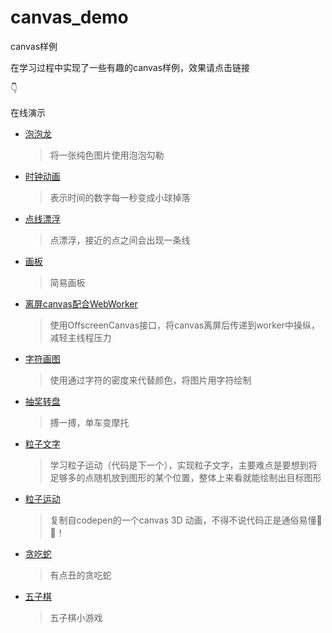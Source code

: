 # canvas_demo
canvas样例

在学习过程中实现了一些有趣的canvas样例，效果请点击链接

👇

在线演示
- [泡泡龙](https://kaogansang.github.io/canvas_demo/泡泡龙)
  >将一张纯色图片使用泡泡勾勒
- [时钟动画](https://kaogansang.github.io/canvas_demo/时钟动画)
  >表示时间的数字每一秒变成小球掉落
- [点线漂浮](https://kaogansang.github.io/canvas_demo/点线漂浮)
  >点漂浮，接近的点之间会出现一条线
- [画板](https://kaogansang.github.io/canvas_demo/画板)
  >简易画板
- [离屏canvas配合WebWorker](https://kaogansang.github.io/canvas_demo/离线canvas+worker)
  >使用OffscreenCanvas接口，将canvas离屏后传递到worker中操纵，减轻主线程压力
- [字符画图](https://kaogansang.github.io/canvas_demo/字符画图)
  >使用通过字符的密度来代替颜色，将图片用字符绘制
- [抽奖转盘](https://kaogansang.github.io/canvas_demo/抽奖转盘)
  >搏一搏，单车变摩托
- [粒子文字](https://kaogansang.github.io/canvas_demo/粒子文字)
  >学习粒子运动（代码是下一个），实现粒子文字，主要难点是要想到将足够多的点随机放到图形的某个位置，整体上来看就能绘制出目标图形
- [粒子运动](https://kaogansang.github.io/canvas_demo/粒子运动)
  >复制自codepen的一个canvas 3D 动画，不得不说代码正是通俗易懂🐂🍺！
- [贪吃蛇](https://kaogansang.github.io/canvas_demo/贪吃蛇)
  >有点丑的贪吃蛇
- [五子棋](https://kaogansang.github.io/canvas_demo/五子棋)
  >五子棋小游戏